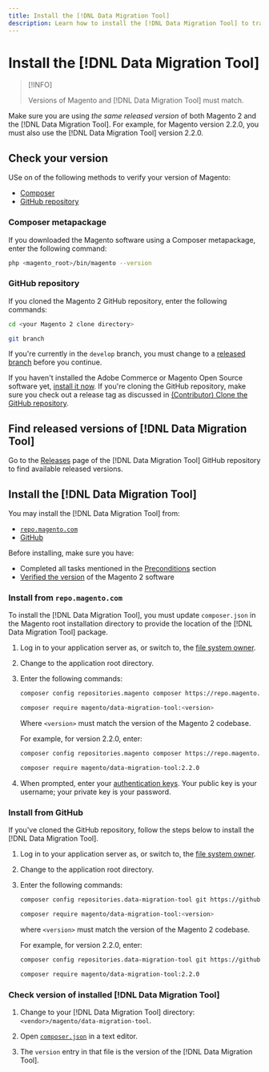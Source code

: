 ```yaml
---
title: Install the [!DNL Data Migration Tool]
description: Learn how to install the [!DNL Data Migration Tool] to transfer data between Magento 1 and Magento 2.
---
```


# Install the [!DNL Data Migration Tool]

>[!INFO]
>
>Versions of Magento and [!DNL Data Migration Tool] must match.


Make sure you are using *the same released version* of both Magento 2 and the [!DNL Data Migration Tool]. For example, for Magento version 2.2.0, you must also use the [!DNL Data Migration Tool] version 2.2.0.

## Check your version

USe on of the following methods to verify your version of Magento:

- [Composer](#composer-metapackage)
- [GitHub repository](#github-repository)

### Composer metapackage

If you downloaded the Magento software using a Composer metapackage, enter the following command:

```bash
php <magento_root>/bin/magento --version
```

### GitHub repository

If you cloned the Magento 2 GitHub repository, enter the following commands:

```bash
cd <your Magento 2 clone directory>
```

```bash
git branch
```

If you're currently in the `develop` branch, you must change to a [released branch](https://developer.adobe.com/commerce/contributor/guides/install/change-version/) before you continue.

If you haven't installed the Adobe Commerce or Magento Open Source software yet, [install it now](../../installation/prerequisites/commerce.md).
If you're cloning the GitHub repository, make sure you check out a release tag as discussed in [(Contributor) Clone the GitHub repository](https://developer.adobe.com/commerce/contributor/guides/install/clone-repository/).

## Find released versions of [!DNL Data Migration Tool]

Go to the [Releases](https://github.com/magento/data-migration-tool/releases) page of the [!DNL Data Migration Tool] GitHub repository to find available released versions.

## Install the [!DNL Data Migration Tool]

You may install the [!DNL Data Migration Tool] from:

- [`repo.magento.com`](#install-from-repomagentocom)
- [GitHub](#install-from-github)

Before installing, make sure you have:

-  Completed all tasks mentioned in the [Preconditions](prerequisites.md) section
-  [Verified the version](install.md#check-your-version) of the Magento 2 software

### Install from `repo.magento.com`

To install the [!DNL Data Migration Tool], you must update `composer.json` in the Magento root installation directory to provide the location of the [!DNL Data Migration Tool] package.

1. Log in to your application server as, or switch to, the [file system owner](../../installation/prerequisites/file-system/overview.md).
1. Change to the application root directory.
1. Enter the following commands:

   ```bash
   composer config repositories.magento composer https://repo.magento.com
   ```

   ```bash
   composer require magento/data-migration-tool:<version>
   ```

   Where `<version>` must match the version of the Magento 2 codebase.

   For example, for version 2.2.0, enter:

   ```bash
   composer config repositories.magento composer https://repo.magento.com
   ```

   ```bash
   composer require magento/data-migration-tool:2.2.0
   ```

1. When prompted, enter your [authentication keys](../../installation/prerequisites/authentication-keys.md). Your public key is your username; your private key is your password.

### Install from GitHub

If you've cloned the GitHub repository, follow the steps below to install the [!DNL Data Migration Tool].

1. Log in to your application server as, or switch to, the [file system owner](../../installation/prerequisites/file-system/overview.md).
1. Change to the application root directory.
1. Enter the following commands:

   ```bash
   composer config repositories.data-migration-tool git https://github.com/magento/data-migration-tool
   ```

   ```bash
   composer require magento/data-migration-tool:<version>
   ```

   where `<version>` must match the version of the Magento 2 codebase.

   For example, for version 2.2.0, enter:

   ```bash
   composer config repositories.data-migration-tool git https://github.com/magento/data-migration-tool
   ```

   ```bash
   composer require magento/data-migration-tool:2.2.0
   ```

### Check version of installed [!DNL Data Migration Tool]

1. Change to your [!DNL Data Migration Tool] directory: `<vendor>/magento/data-migration-tool`.

1. Open [`composer.json`](https://github.com/magento/data-migration-tool/blob/2.4/composer.json) in a text editor.

1. The `version` entry in that file is the version of the [!DNL Data Migration Tool].
